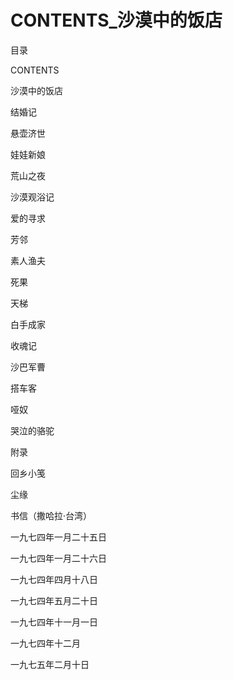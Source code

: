 # CONTENTS_沙漠中的饭店

目录

CONTENTS

沙漠中的饭店

结婚记

悬壶济世

娃娃新娘

荒山之夜

沙漠观浴记

爱的寻求

芳邻

素人渔夫

死果

天梯

白手成家

收魂记

沙巴军曹

搭车客

哑奴

哭泣的骆驼

附录

回乡小笺

尘缘

书信（撒哈拉·台湾）

一九七四年一月二十五日

一九七四年一月二十六日

一九七四年四月十八日

一九七四年五月二十日

一九七四年十一月一日

一九七四年十二月

一九七五年二月十日